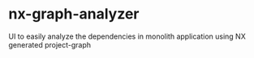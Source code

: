 # nx-graph-analyzer
UI to easily analyze the dependencies in monolith application using NX generated project-graph
